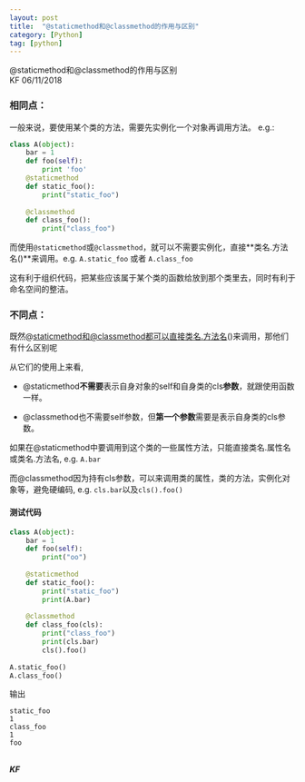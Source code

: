 ```yaml
---
layout: post
title:  "@staticmethod和@classmethod的作用与区别"
category: [Python]
tag: [python]
---
```


<div class = "message">
@staticmethod和@classmethod的作用与区别
<br>KF 06/11/2018
</div>

### 相同点：
一般来说，要使用某个类的方法，需要先实例化一个对象再调用方法。
e.g.:

``` python
class A(object):
	bar = 1
	def foo(self):  
        print 'foo' 
	@staticmethod
	def static_foo():
		print("static_foo")
		
	@classmethod
	def class_foo():
		print("class_foo")
```

而使用`@staticmethod`或`@classmethod`，就可以不需要实例化，直接**类名.方法名()**来调用。e.g. `A.static_foo` 或者 `A.class_foo`

这有利于组织代码，把某些应该属于某个类的函数给放到那个类里去，同时有利于命名空间的整洁。

### 不同点：

既然@staticmethod和@classmethod都可以直接类名.方法名()来调用，那他们有什么区别呢

从它们的使用上来看,

- @staticmethod**不需要**表示自身对象的self和自身类的cls**参数**，就跟使用函数一样。

- @classmethod也不需要self参数，但**第一个参数**需要是表示自身类的cls参数。

如果在@staticmethod中要调用到这个类的一些属性方法，只能直接类名.属性名或类名.方法名, e.g. `A.bar`

而@classmethod因为持有cls参数，可以来调用类的属性，类的方法，实例化对象等，避免硬编码, e.g. `cls.bar`以及`cls().foo()`


#### 测试代码

```python
class A(object):  
    bar = 1  
    def foo(self):  
        print("oo")
 
    @staticmethod  
    def static_foo():  
        print("static_foo")
        print(A.bar)
 
    @classmethod  
    def class_foo(cls):  
        print("class_foo")
        print(cls.bar)
        cls().foo()  
  
A.static_foo()  
A.class_foo()  
```
输出

	static_foo
	1
	class_foo
	1
	foo

<br>***KF*** 
